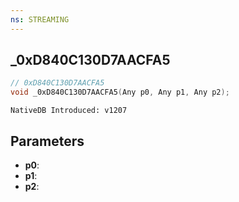 ```yaml
---
ns: STREAMING
---
```

## _0xD840C130D7AACFA5

```c
// 0xD840C130D7AACFA5
void _0xD840C130D7AACFA5(Any p0, Any p1, Any p2);
```

```
NativeDB Introduced: v1207
```

## Parameters
* **p0**:
* **p1**:
* **p2**:
